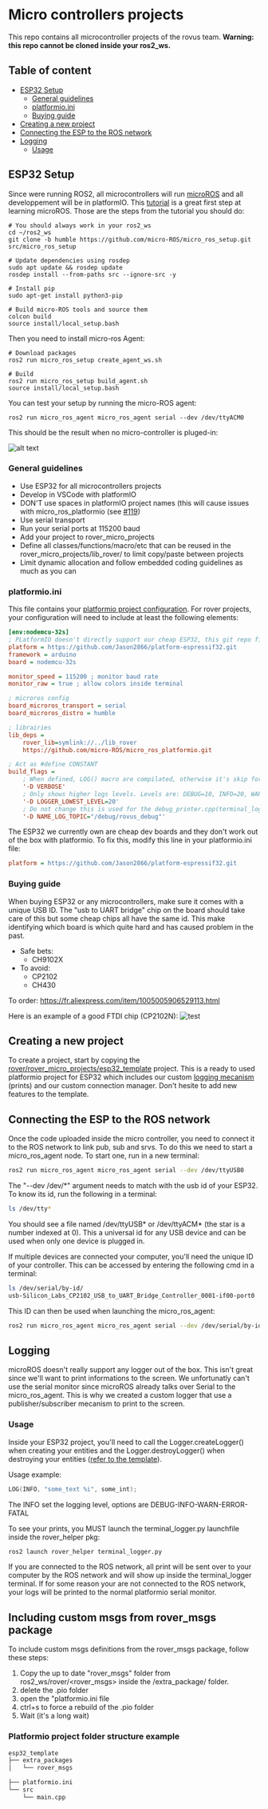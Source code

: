 # Micro controllers projects
This repo contains all microcontroller projects of the rovus team. **Warning: this repo cannot be cloned inside your ros2_ws.**

## Table of content
- [ESP32 Setup](#esp32-setup)
  - [General guidelines](#general-guidelines)
  - [platformio.ini](#platformio.ini)
  - [Buying guide](#buying-guide)
- [Creating a new project](#creating-a-new-project)
- [Connecting the ESP to the ROS network](#connecting-the-esp-to-the-ros-network)
- [Logging](#logging)
  - [Usage](#usage)

## ESP32 Setup
Since were running ROS2, all microcontrollers will run [microROS](https://micro.ros.org/) and all developpement will be in platformIO. This [tutorial](https://www.youtube.com/watch?v=Nf7HP9y6Ovo) is a great first step at learning microROS. Those are the steps from the tutorial you should do:

```
# You should always work in your ros2_ws
cd ~/ros2_ws
git clone -b humble https://github.com/micro-ROS/micro_ros_setup.git src/micro_ros_setup

# Update dependencies using rosdep
sudo apt update && rosdep update
rosdep install --from-paths src --ignore-src -y

# Install pip
sudo apt-get install python3-pip

# Build micro-ROS tools and source them
colcon build
source install/local_setup.bash
```
Then you need to install micro-ros Agent:
```
# Download packages
ros2 run micro_ros_setup create_agent_ws.sh

# Build
ros2 run micro_ros_setup build_agent.sh
source install/local_setup.bash
```
You can test your setup by running the micro-ROS agent:
```
ros2 run micro_ros_agent micro_ros_agent serial --dev /dev/ttyACM0
```
This should be the result when no micro-controller is pluged-in:

![alt text](https://github.com/robotique-udes/rover_micro/blob/release/circ2024/img/result_test_micro_agent.png)


### General guidelines
 - Use ESP32 for all microcontrollers projects
 - Develop in VSCode with platformIO
 - DON'T use spaces in platformIO project names (this will cause issues with micro_ros_platformio (see [#119](https://github.com/micro-ROS/micro_ros_platformio/issues/119)) 
 - Use serial transport
 - Run your serial ports at 115200 baud
 - Add your project to rover_micro_projects
 - Define all classes/functions/macro/etc that can be reused in the rover_micro_projects/lib_rover/ to limit copy/paste between projects
 - Limit dynamic allocation and follow embedded coding guidelines as much as you can

### platformio.ini
This file contains your [platformio project configuration](https://docs.platformio.org/en/latest/projectconf/index.html). For rover projects, your configuration will need to include at least the following elements:
```INI
[env:nodemcu-32s]
; PLatformIO doesn't directly support our cheap ESP32, this git repo fix this
platform = https://github.com/Jason2866/platform-espressif32.git
framework = arduino
board = nodemcu-32s

monitor_speed = 115200 ; monitor baud rate
monitor_raw = true ; allow colors inside terminal

; microros config
board_microros_transport = serial 
board_microros_distro = humble

; librairies
lib_deps = 
    rover_lib=symlink://../lib_rover
    https://github.com/micro-ROS/micro_ros_platformio.git

; Act as #define CONSTANT 
build_flags = 
    ; When defined, LOG() macro are compilated, otherwise it's skip for performance
	'-D VERBOSE'
    ; Only shows higher logs levels. Levels are: DEBUG=10, INFO=20, WARN=30, ERROR=40, FATAL=50
    '-D LOGGER_LOWEST_LEVEL=20'
    ; Do not change this is used for the debug_printer.cpp(terminal_logger.py)
    '-D NAME_LOG_TOPIC="/debug/rovus_debug"'
```

The ESP32 we currently own are cheap dev boards and they don't work out of the box with platformio. To fix this, modify this line in your platformio.ini file:
```INI
platform = https://github.com/Jason2866/platform-espressif32.git
```

### Buying guide
When buying ESP32 or any microcontrollers, make sure it comes with a unique USB ID. The "usb to UART bridge" chip on the board should take care of this but some cheap chips all have the same id. This make identifying which board is which quite hard and has caused problem in the past.
- Safe bets:
  - CH9102X
- To avoid:
  - CP2102 
  - CH430
 
To order: https://fr.aliexpress.com/item/1005005906529113.html

Here is an example of a good FTDI chip (CP2102N):
![test](../doc/img/esp32-ftdi.gif)

## Creating a new project
To create a project, start by copying the [rover/rover_micro_projects/esp32_template](/esp32_template/) project. This is a ready to used platformio project for ESP32 which includes our custom [logging mecanism](logging) (prints) and our custom connection manager. Don't hesite to add new features to the template. 

## Connecting the ESP to the ROS network
Once the code uploaded inside the micro controller, you need to connect it to the ROS network to link pub, sub and srvs. To do this we need to start a micro_ros_agent node. To start one, run in a new terminal:
```bash
ros2 run micro_ros_agent micro_ros_agent serial --dev /dev/ttyUSB0
```
The "--dev /dev/*" argument needs to match with the usb id of your ESP32. To know its id, run the following in a terminal:
```bash
ls /dev/tty*
``` 
You should see a file named /dev/ttyUSB* or /dev/ttyACM* (the star is a number indexed at 0). This a universal id for any USB device and can be used when only one device is plugged in.

If multiple devices are connected your computer, you'll need the unique ID of your controller. This can be accessed by entering the following cmd in a terminal:
```bash
ls /dev/serial/by-id/
usb-Silicon_Labs_CP2102_USB_to_UART_Bridge_Controller_0001-if00-port0
```

This ID can then be used when launching the micro_ros_agent:
```bash
ros2 run micro_ros_agent micro_ros_agent serial --dev /dev/serial/by-id/usb-Silicon_Labs_CP2102_USB_to_UART_Bridge_Controller_0001-if00-port0
```

## Logging
microROS doesn't really support any logger out of the box. This isn't great since we'll want to print informations to the screen. We unfortunatly can't use the serial monitor since microROS already talks over Serial to the micro_ros_agent.
This is why we created a custom logger that use a publisher/subscriber mecanism to print to the screen.

### Usage
Inside your ESP32 project, you'll need to call the Logger.createLogger() when creating your entities and the Logger.destroyLogger() when destroying your entities ([refer to the template](/esp32_template/src/main.cpp)).

Usage example:
```cpp
LOG(INFO, "some_text %i", some_int);
```
The INFO set the logging level, options are DEBUG-INFO-WARN-ERROR-FATAL

To see your prints, you MUST launch the terminal_logger.py launchfile inside the rover_helper pkg:
```bash
ros2 launch rover_helper terminal_logger.py
```
If you are connected to the ROS network, all print will be sent over to your computer by the ROS network and will show up inside the terminal_logger terminal. If for some reason your are not connected to the ROS network, your logs will be printed to the normal platformio serial monitor.

## Including custom msgs from rover_msgs package
To include custom msgs definitions from the rover_msgs package, follow these steps:
  1. Copy the up to date "rover_msgs" folder from ros2_ws/rover/<rover_msgs> inside the <project-name>/extra_package/ folder.
  2. delete the .pio folder
  3. open the "platformio.ini file
  4. ctrl+s to force a rebuild of the .pio folder
  5. Wait (it's a long wait)

### Platformio project folder structure example

```bash
esp32_template
├── extra_packages
│   └── rover_msgs

├── platformio.ini
└── src
    └── main.cpp
```
